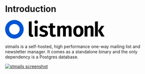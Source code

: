 # Introduction

[![stmails](../images/logo.svg)](https://app.stmails.cn)

stmails is a self-hosted, high performance one-way mailing list and newsletter manager. It comes as a standalone binary and the only dependency is a Postgres database.

[![stmails screenshot](https://user-images.githubusercontent.com/547147/134939475-e0391111-f762-44cb-b056-6cb0857755e3.png)](https://app.stmails.cn)

[//]: # (## Developers)

[//]: # (stmails is a free and open source software licensed under AGPLv3. If you are interested in contributing, check out the [GitHub repository]&#40;https://github.com/knadh/stmails&#41; and refer to the [developer setup]&#40;developer-setup.md&#41;. The backend is written in Go and the frontend is Vue with Buefy for UI. )
